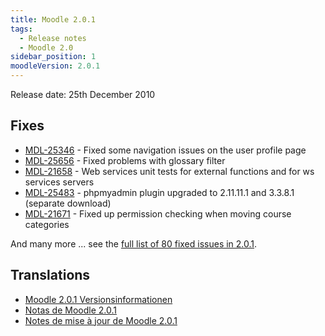 ```yaml
---
title: Moodle 2.0.1
tags:
  - Release notes
  - Moodle 2.0
sidebar_position: 1
moodleVersion: 2.0.1
---
```

Release date: 25th December 2010

## Fixes

- [MDL-25346](https://tracker.moodle.org/browse/MDL-25346) - Fixed some navigation issues on the user profile page
- [MDL-25656](https://tracker.moodle.org/browse/MDL-25656) - Fixed problems with glossary filter
- [MDL-21658](https://tracker.moodle.org/browse/MDL-21658) - Web services unit tests for external functions and for ws services servers
- [MDL-25483](https://tracker.moodle.org/browse/MDL-25483) - phpmyadmin plugin upgraded to 2.11.11.1 and 3.3.8.1 (separate download)
- [MDL-21671](https://tracker.moodle.org/browse/MDL-21671) - Fixed up permission checking when moving course categories

And many more ... see the [full list of 80 fixed issues in 2.0.1](http://tracker.moodle.org/secure/ReleaseNote.jspa?projectId=10011&version=10420).

## Translations

- [Moodle 2.0.1 Versionsinformationen](https://docs.moodle.org/de/Moodle_2.0.1_Versionsinformationen)
- [Notas de Moodle 2.0.1](https://docs.moodle.org/es/Notas_de_Moodle_2.0.1)
- [Notes de mise à jour de Moodle 2.0.1](https://docs.moodle.org/fr/Notes_de_mise_à_jour_de_Moodle_2.0.1)
